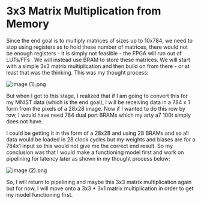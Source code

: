 # 3x3 Matrix Multiplication from Memory

Since the end goal is to multiply matrices of sizes up to 10x784, we need to stop using registers as to hold these number of matrices, there would not be enough registers - it is simply not feasible - the FPGA will run out of LUTs/FFs . We will instead use BRAM to store these matrices. We will start with a simple 3x3 matrix multiplication and then build on from there - or at least that was the thinking. This was my thought process:

![image (1).png](image%20%281%29.png)

But when I got to this stage, I realized that if I am going to convert this for my MNIST data (which is the end goal), I will be receiving data in a 784 x 1 form from the pixels of a 28x28 image.  Now if I wanted to do this row by row, I would have need 784 dual port BRAMs which my arty a7 100t simply does not have. 

I could be getting it in the form of a 28x28 and using 28 BRAMs and so all data would be loaded in 28 clock cycles but my weights and biases are for a 784x1 input so this would not give me the correct end result. So my conclusion was that I would make a functioning model first and work on pipelining for latency later as shown in my thought process below:

![image (2).png](image%20%282%29.png)

So, I will return to pipelining and maybe this 3x3 matrix multiplication again but for now, I will move onto a 3x3 * 3x1 matrix multiplication in order to get my model functioning first.